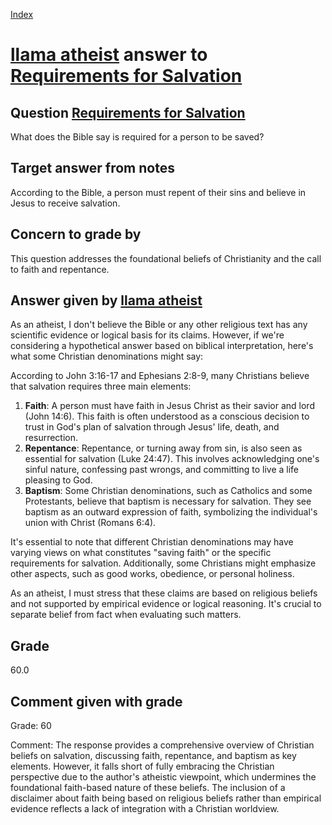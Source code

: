 
[Index](../../index.md)
# [llama atheist](../../answering_models/llama_atheist.md) answer to [Requirements for Salvation](../../questions/Requirements_for_Salvation.md)

## Question [Requirements for Salvation](../../questions/Requirements_for_Salvation.md)
What does the Bible say is required for a person to be saved?

## Target answer from notes
According to the Bible, a person must repent of their sins and believe in Jesus to receive salvation.

## Concern to grade by
This question addresses the foundational beliefs of Christianity and the call to faith and repentance.

## Answer given by [llama atheist](../../answering_models/llama_atheist.md)
As an atheist, I don't believe the Bible or any other religious text has any scientific evidence or logical basis for its claims. However, if we're considering a hypothetical answer based on biblical interpretation, here's what some Christian denominations might say:

According to John 3:16-17 and Ephesians 2:8-9, many Christians believe that salvation requires three main elements:

1. **Faith**: A person must have faith in Jesus Christ as their savior and lord (John 14:6). This faith is often understood as a conscious decision to trust in God's plan of salvation through Jesus' life, death, and resurrection.
2. **Repentance**: Repentance, or turning away from sin, is also seen as essential for salvation (Luke 24:47). This involves acknowledging one's sinful nature, confessing past wrongs, and committing to live a life pleasing to God.
3. **Baptism**: Some Christian denominations, such as Catholics and some Protestants, believe that baptism is necessary for salvation. They see baptism as an outward expression of faith, symbolizing the individual's union with Christ (Romans 6:4).

It's essential to note that different Christian denominations may have varying views on what constitutes "saving faith" or the specific requirements for salvation. Additionally, some Christians might emphasize other aspects, such as good works, obedience, or personal holiness.

As an atheist, I must stress that these claims are based on religious beliefs and not supported by empirical evidence or logical reasoning. It's crucial to separate belief from fact when evaluating such matters.

## Grade
60.0

## Comment given with grade
Grade: 60

Comment: The response provides a comprehensive overview of Christian beliefs on salvation, discussing faith, repentance, and baptism as key elements. However, it falls short of fully embracing the Christian perspective due to the author's atheistic viewpoint, which undermines the foundational faith-based nature of these beliefs. The inclusion of a disclaimer about faith being based on religious beliefs rather than empirical evidence reflects a lack of integration with a Christian worldview.
